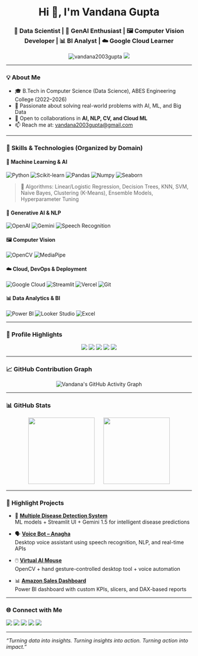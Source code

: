 <h1 align="center">Hi 👋, I'm Vandana Gupta</h1>
<h3 align="center">🚀 Data Scientist | 🤖 GenAI Enthusiast | 🖼️ Computer Vision Developer | 📊 BI Analyst | ☁️ Google Cloud Learner</h3>

<p align="center">
  <img src="https://komarev.com/ghpvc/?username=vandana2003gupta&label=Profile%20views&color=0e75b6&style=flat" alt="vandana2003gupta" />
  <img src="https://img.shields.io/badge/Profile%20Rating-A-blueviolet?style=flat-square&logo=github" />
</p>

---

### 💡 About Me
- 🎓 B.Tech in Computer Science (Data Science), ABES Engineering College (2022–2026)
- 🌟 Passionate about solving real-world problems with AI, ML, and Big Data
- 🤝 Open to collaborations in **AI, NLP, CV, and Cloud ML**
- 📫 Reach me at: vandana2003gupta@gmail.com

---

### 🧠 Skills & Technologies (Organized by Domain)

#### 🤖 Machine Learning & AI
![Python](https://img.shields.io/badge/Python-3670A0?style=for-the-badge&logo=python&logoColor=ffdd54)
![Scikit-learn](https://img.shields.io/badge/Scikit--Learn-F7931E?style=for-the-badge&logo=scikitlearn&logoColor=white)
![Pandas](https://img.shields.io/badge/Pandas-150458?style=for-the-badge&logo=pandas)
![Numpy](https://img.shields.io/badge/Numpy-013243?style=for-the-badge&logo=numpy)
![Seaborn](https://img.shields.io/badge/Seaborn-5381D1?style=for-the-badge)
> 🔧 Algorithms: Linear/Logistic Regression, Decision Trees, KNN, SVM, Naive Bayes, Clustering (K-Means), Ensemble Models, Hyperparameter Tuning

#### 🧠 Generative AI & NLP
![OpenAI](https://img.shields.io/badge/OpenAI-412991?style=for-the-badge&logo=openai&logoColor=white)
![Gemini](https://img.shields.io/badge/Gemini-000000?style=for-the-badge&logo=google&logoColor=white)
![Speech Recognition](https://img.shields.io/badge/Speech%20Recognition-FF6F00?style=for-the-badge)

#### 🖼️ Computer Vision
![OpenCV](https://img.shields.io/badge/OpenCV-5C3EE8?style=for-the-badge&logo=opencv&logoColor=white)
![MediaPipe](https://img.shields.io/badge/MediaPipe-orange?style=for-the-badge)

#### ☁️ Cloud, DevOps & Deployment
![Google Cloud](https://img.shields.io/badge/Google%20Cloud-4285F4?style=for-the-badge&logo=googlecloud&logoColor=white)
![Streamlit](https://img.shields.io/badge/Streamlit-FF4B4B?style=for-the-badge&logo=streamlit&logoColor=white)
![Vercel](https://img.shields.io/badge/Vercel-000000?style=for-the-badge&logo=vercel)
![Git](https://img.shields.io/badge/Git-F05032?style=for-the-badge&logo=git&logoColor=white)

#### 📊 Data Analytics & BI
![Power BI](https://img.shields.io/badge/Power%20BI-F2C811?style=for-the-badge&logo=powerbi&logoColor=black)
![Looker Studio](https://img.shields.io/badge/Looker%20Studio-4285F4?style=for-the-badge&logo=googleanalytics&logoColor=white)
![Excel](https://img.shields.io/badge/MS%20Excel-217346?style=for-the-badge&logo=microsoft-excel&logoColor=white)

---


### 📌 Profile Highlights

<p align="center">
  <img src="https://img.shields.io/badge/Total%20Commits-561-purple?style=flat-square&logo=git" />
  <img src="https://img.shields.io/badge/Projects%20Completed-10-brightgreen?style=flat-square&logo=python" />
  <img src="https://img.shields.io/badge/Hackathons%20Participated-17-blue?style=flat-square&logo=devpost" />
  <img src="https://img.shields.io/badge/ML%20Models%20Deployed-5-orange?style=flat-square&logo=scikitlearn" />
  <img src="https://img.shields.io/badge/Generative%20AI%20Projects-3-ff69b4?style=flat-square&logo=openai" />
</p>

---

### 📈 GitHub Contribution Graph

<p align="center">
  <img src="https://github-readme-activity-graph.vercel.app/graph?username=vandana2003gupta&theme=react-dark&hide_border=true" alt="Vandana's GitHub Activity Graph" />
</p>

---

### 📊 GitHub Stats

<p align="center">
  <img src="https://github-readme-stats.vercel.app/api?username=vandana2003gupta&show_icons=true&theme=tokyonight&rank_icon=github" height="180" />
  &nbsp;&nbsp;&nbsp;&nbsp;
  <img src="https://github-readme-stats.vercel.app/api/top-langs/?username=vandana2003gupta&layout=compact&theme=radical" height="180" />
</p>



---
### 🚀 Highlight Projects

- 🧠 [**Multiple Disease Detection System**](https://github.com/vandana2003gupta/Data-Science-Project)  
  ML models + Streamlit UI + Gemini 1.5 for intelligent disease predictions

- 🗣️ [**Voice Bot – Anagha**](https://github.com/vandana2003gupta/Voice-Bot-Anagha-Desktop-Application)  
  Desktop voice assistant using speech recognition, NLP, and real-time APIs

- 🖱️ [**Virtual AI Mouse**](https://github.com/vandana2003gupta/Virtual-Mouse)  
  OpenCV + hand gesture-controlled desktop tool + voice automation

- 📊 [**Amazon Sales Dashboard**](https://github.com/vandana2003gupta/Amazon-Sales-Report-Dashboard)  
  Power BI dashboard with custom KPIs, slicers, and DAX-based reports

---

### 🌐 Connect with Me

<p>
  <a href="mailto:vandana2003gupta@gmail.com"><img src="https://img.shields.io/badge/Gmail-D14836?style=for-the-badge&logo=gmail&logoColor=white"/></a>
  <a href="https://www.linkedin.com/in/vandana-gupta-987b05250/"><img src="https://img.shields.io/badge/LinkedIn-0077B5?style=for-the-badge&logo=linkedin&logoColor=white"/></a>
  <a href="https://github.com/vandana2003gupta"><img src="https://img.shields.io/badge/GitHub-181717?style=for-the-badge&logo=github"/></a>
  <a href="https://leetcode.com/u/vandana_gupt01/"><img src="https://img.shields.io/badge/LeetCode-FFA116?style=for-the-badge&logo=leetcode&logoColor=black"/></a>
  <a href="https://www.hackerrank.com/profile/csds_22b1541061"><img src="https://img.shields.io/badge/HackerRank-2EC866?style=for-the-badge&logo=hackerrank&logoColor=white"/></a>
</p>

---

_“Turning data into insights. Turning insights into action. Turning action into impact.”_
